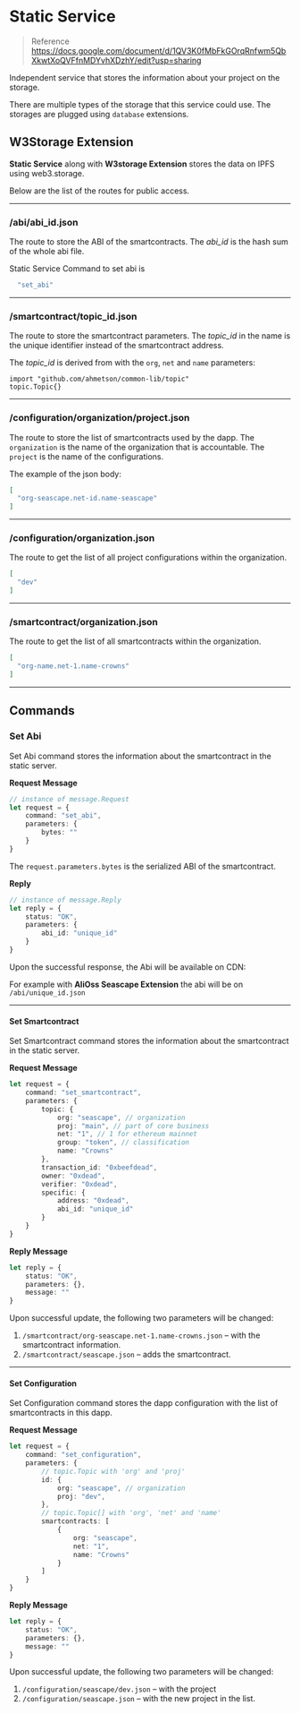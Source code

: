 # Static Service

> Reference https://docs.google.com/document/d/1QV3K0fMbFkGOrqRnfwm5QbXkwtXoQVFfnMDYvhXDzhY/edit?usp=sharing

Independent service that stores the information
about your project on the storage.

There are multiple types of the storage that 
this service could use. The storages are
plugged using `database` extensions.

## W3Storage Extension
**Static Service** along with 
**W3storage Extension** stores the data
on IPFS using web3.storage.

Below are the list of the routes for public access.

***
### /abi/abi_id.json

The route to store the ABI of the smartcontracts.
The *abi_id* is the hash sum of the whole abi file.

Static Service Command to set abi is

```javascript
  "set_abi"
```

***
### /smartcontract/topic_id.json

The route to store the smartcontract parameters.
The *topic_id* in the name is the unique identifier instead
of the smartcontract address.

The *topic_id* is derived from with the `org`, `net` and `name` parameters:

```plain
import "github.com/ahmetson/common-lib/topic"
topic.Topic{}
```

***
### /configuration/organization/project.json

The route to store the list of smartcontracts used by the dapp.
The `organization` is the name of the organization that is accountable.
The `project` is the name of the configurations.

The example of the json body:

```json
[
  "org-seascape.net-id.name-seascape"
]
```

***
### /configuration/organization.json

The route to get the list of all project configurations within the organization.

```json
[
  "dev"
]
```

***
### /smartcontract/organization.json

The route to get the list of all smartcontracts within the organization.

```json
[
  "org-name.net-1.name-crowns"
]
```

***

## Commands

### Set Abi

Set Abi command stores the information about the smartcontract
in the static server.

**Request Message**

```typescript
// instance of message.Request
let request = {
    command: "set_abi",
    parameters: {
        bytes: ""  
    }
}
```

The `request.parameters.bytes` is the serialized ABI of the smartcontract.

**Reply**

```typescript
// instance of message.Reply
let reply = {
    status: "OK",
    parameters: {
        abi_id: "unique_id"
    }
}
```

Upon the successful response, the Abi will be available on CDN:

For example with **AliOss Seascape Extension** the abi will be on
`/abi/unique_id.json`

***
#### Set Smartcontract

Set Smartcontract command stores the information about the smartcontract in the
static server.

**Request Message**

```typescript
let request = {
    command: "set_smartcontract",
    parameters: {
        topic: {
            org: "seascape", // organization
            proj: "main", // part of core business
            net: "1", // 1 for ethereum mainnet
            group: "token", // classification
            name: "Crowns"
        },
        transaction_id: "0xbeefdead",
        owner: "0xdead",
        verifier: "0xdead",
        specific: {
            address: "0xdead",
            abi_id: "unique_id"
        }
    }
}
```

**Reply Message**

```typescript
let reply = {
    status: "OK",
    parameters: {},
    message: ""
}
```

Upon successful update, the following two parameters will be changed:

1. `/smartcontract/org-seascape.net-1.name-crowns.json` &ndash; with the
smartcontract information.
2. `/smartcontract/seascape.json` &ndash; adds the smartcontract.


***
#### Set Configuration

Set Configuration command stores the dapp 
configuration with the list of smartcontracts in this dapp.

**Request Message**

```typescript
let request = {
    command: "set_configuration",
    parameters: {
        // topic.Topic with 'org' and 'proj'
        id: {
            org: "seascape", // organization
            proj: "dev",
        },
        // topic.Topic[] with 'org', 'net' and 'name'
        smartcontracts: [
            {
                org: "seascape",
                net: "1",
                name: "Crowns"
            }  
        ]
    }
}
```

**Reply Message**

```typescript
let reply = {
    status: "OK",
    parameters: {},
    message: ""
}
```

Upon successful update, the following two parameters will be changed:

1. `/configuration/seascape/dev.json` &ndash; with the project
2. `/configuration/seascape.json` &ndash; with the new project in the list.